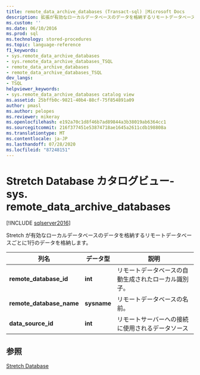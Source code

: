 ```yaml
---
title: remote_data_archive_databases (Transact-sql) |Microsoft Docs
description: 拡張が有効なローカルデータベースのデータを格納するリモートデータベースごとに1行のデータを格納する remote_data_archive_databases について説明します。
ms.custom: ''
ms.date: 06/10/2016
ms.prod: sql
ms.technology: stored-procedures
ms.topic: language-reference
f1_keywords:
- sys.remote_data_archive_databases
- sys.remote_data_archive_databases_TSQL
- remote_data_archive_databases
- remote_data_archive_databases_TSQL
dev_langs:
- TSQL
helpviewer_keywords:
- sys.remote_data_archive_databases catalog view
ms.assetid: 25bffb0c-9821-40b4-88cf-75f854891a09
author: pmasl
ms.author: pelopes
ms.reviewer: mikeray
ms.openlocfilehash: e192a70c1d8f46b7ad89844a3b38019ab6364cc1
ms.sourcegitcommit: 216f377451e53874718ae1645a2611cdb198808a
ms.translationtype: MT
ms.contentlocale: ja-JP
ms.lasthandoff: 07/28/2020
ms.locfileid: "87248151"
---
```

# <a name="stretch-database-catalog-views---sysremote_data_archive_databases"></a>Stretch Database カタログビュー-sys. remote_data_archive_databases
[!INCLUDE [sqlserver2016](../../includes/applies-to-version/sqlserver2016.md)]

  Stretch が有効なローカルデータベースのデータを格納するリモートデータベースごとに1行のデータを格納します。  
  
|列名|データ型|説明|  
|-----------------|---------------|-----------------|  
|**remote_database_id**|**int**|リモートデータベースの自動生成されたローカル識別子。|  
|**remote_database_name**|**sysname**|リモートデータベースの名前。|  
|**data_source_id**|**int**|リモートサーバーへの接続に使用されるデータソース|  
  
## <a name="see-also"></a>参照  
 [Stretch Database](../../sql-server/stretch-database/stretch-database.md)  
  
  
